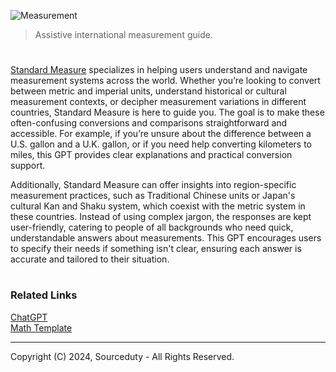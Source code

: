 ![Measurement](https://github.com/user-attachments/assets/efb27f2d-8a34-4138-923f-fb80fcc22892)

>  Assistive international measurement guide.
#

[Standard Measure](https://chatgpt.com/g/g-7lJeIjvrb-standard-measure) specializes in helping users understand and navigate measurement systems across the world. Whether you’re looking to convert between metric and imperial units, understand historical or cultural measurement contexts, or decipher measurement variations in different countries, Standard Measure is here to guide you. The goal is to make these often-confusing conversions and comparisons straightforward and accessible. For example, if you’re unsure about the difference between a U.S. gallon and a U.K. gallon, or if you need help converting kilometers to miles, this GPT provides clear explanations and practical conversion support.

Additionally, Standard Measure can offer insights into region-specific measurement practices, such as Traditional Chinese units or Japan's cultural Kan and Shaku system, which coexist with the metric system in these countries. Instead of using complex jargon, the responses are kept user-friendly, catering to people of all backgrounds who need quick, understandable answers about measurements. This GPT encourages users to specify their needs if something isn't clear, ensuring each answer is accurate and tailored to their situation.

#
### Related Links

[ChatGPT](https://github.com/sourceduty/ChatGPT)
<br>
[Math Template](https://github.com/sourceduty/Math_Template)

***
Copyright (C) 2024, Sourceduty - All Rights Reserved.
